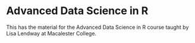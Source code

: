 # Advanced Data Science in R

This has the material for the Advanced Data Science in R course taught by Lisa Lendway at Macalester College.
